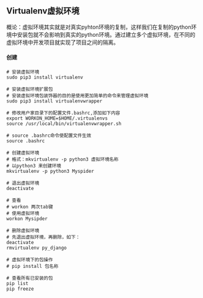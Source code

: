## Virtualenv虚拟环境

概论：虚拟环境其实就是对真实pyhton环境的复制，这样我们在复制的python环境中安装包就不会影响到真实的python环境。通过建立多个虚拟环境，在不同的虚拟环境中开发项目就实现了项目之间的隔离。

#### 创建

```shell
# 安装虚拟环境
sudo pip3 install virtualenv 

# 安装虚拟环境扩展包	
# 安装虚拟环境包装饰器的目的是使用更加简单的命令来管理虚拟环境
sudo pip3 install virtualenvwrapper

# 修改用户家目录下的配置文件.bashrc,添加如下内容
export WORKON_HOME=$HOME/.virtualenvs
source /usr/local/bin/virtualenvwrapper.sh

# source .bashrc命令使配置文件生效
source .bashrc

# 创建虚拟环境	
# 格式：mkvirtualenv -p python3 虚拟环境名称
# 以python3 来创建环境
mkvirtualenv -p python3 Myspider

# 退出虚拟环境
deactivate

# 查看 
# workon 两次tab键  
# 使用虚拟环境
workon Mysipder

# 删除虚拟环境
# 先退出虚拟环境，再删除，如下：
deactivate
rmvirtualenv py_django

# 虚拟环境下的包操作
# pip install 包名称

# 查看所有已安装的包
pip list  
pip freeze
```



